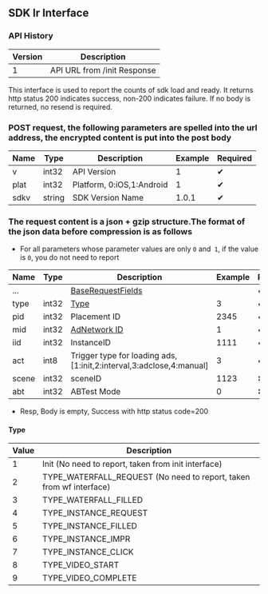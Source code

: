 ## SDK lr Interface

### API History
|Version|Description|
|------|------|
| 1 | API URL from /init Response |


This interface is used to report the counts of sdk load and ready. It returns http status 200 indicates success, non-200 indicates failure. If no body is returned, no resend is required.

### POST request, the following parameters are spelled into the url address, the encrypted content is put into the post body

| Name|Type|Description|Example|Required|
| --- | ---| --- | --- | --- |
| v | int32 | API Version|1| ✔︎|
| plat | int32 | Platform, 0:iOS,1:Android|1| ✔︎|
| sdkv | string | SDK Version Name |1.0.1| ✔︎|


### The request content is a json + gzip structure.The format of the json data before compression is as follows
* For all parameters whose parameter values are only `0` and` 1`, if the value is `0`, you do not need to report

| Name|Type|Description|Example|Required|
| --- | ---| --- | --- | --- |
|...||<a href="SDK_COMMON.md#baserequestfields">BaseRequestFields</a>||✔︎|
| type | int32 | <a href="#type">Type</a>|3|︎✔︎|
| pid | int32 | Placement ID | 2345|✔︎|
| mid | int32 | <a href="SDK_COMMON.md#adnetwork">AdNetwork ID</a> | 1|✔︎|
| iid | int32 | InstanceID | 1111|✔︎|
| act | int8 | Trigger type for loading ads, [1:init,2:interval,3:adclose,4:manual] |3|✔︎|
| scene | int32 | sceneID |1123|✖︎|
| abt | int32 | ABTest Mode | 0 |✖︎|


* Resp, Body is empty, Success with http status code=200


#### Type

|Value|Description|
| --- | ---| 
| 1 | Init (No need to report, taken from init interface)|
| 2 | TYPE\_WATERFALL\_REQUEST (No need to report, taken from wf interface)|
| 3 | TYPE\_WATERFALL\_FILLED |
| 4 | TYPE\_INSTANCE\_REQUEST |
| 5 | TYPE\_INSTANCE\_FILLED |
| 6 | TYPE\_INSTANCE\_IMPR |
| 7 | TYPE\_INSTANCE\_CLICK |
| 8 | TYPE\_VIDEO\_START |
| 9 | TYPE\_VIDEO\_COMPLETE |

